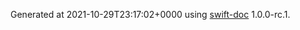 Generated at 2021-10-29T23:17:02+0000 using [swift-doc](https://github.com/SwiftDocOrg/swift-doc) 1.0.0-rc.1.
